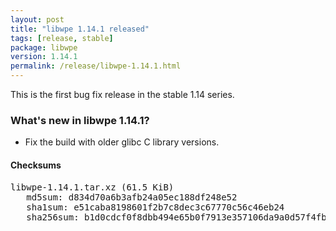 ```yaml
---
layout: post
title: "libwpe 1.14.1 released"
tags: [release, stable]
package: libwpe
version: 1.14.1
permalink: /release/libwpe-1.14.1.html
---
```


This is the first bug fix release in the stable 1.14 series.

### What's new in libwpe 1.14.1?

- Fix the build with older glibc C library versions.

#### Checksums

<pre>
libwpe-1.14.1.tar.xz (61.5 KiB)
   md5sum: d834d70a6b3afb24a05ec188df248e52
   sha1sum: e51caba8198601f2b7c8dec3c67770c56c46eb24
   sha256sum: b1d0cdcf0f8dbb494e65b0f7913e357106da9a0d57f4fbb7b9d1238a6dbe9ade
</pre>
